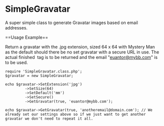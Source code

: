 SimpleGravatar
==============

A super simple class to generate Gravatar images based on email addresses.

==Usage Example==

Return a gravatar with the .jpg extension, sized 64 x 64 with Mystery Man as the default should there be no set gravatar with a secure URL in use. The actual finished <img> tag is to be returned and the email "euantor@mybb.com" is to be used.

    require 'SimpleGravatar.class.php';
    $gravatar = new SimpleGravatar;

    echo $gravatar->SetExtension('jpg')
             ->SetSize(64)
             ->SetDefault('mm')
             ->SetSecure()
             ->GetGravatar(true, 'euantor@mybb.com');

    echo $gravatar->GetGravatar(true, 'anotheremail@domain.com'); // We already set our settings above so if we just want to get another gravatar we don't need to repeat it all.
